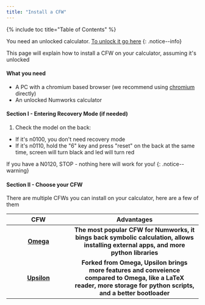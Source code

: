 ```yaml
---
title: "Install a CFW"
---
```


{% include toc title="Table of Contents" %}

You need an unlocked calculator. [To unlock it go here](get-started)
{: .notice--info}

This page will explain how to install a CFW on your calculator, assuming it's unlocked

#### What you need

- A PC with a chromium based browser (we recommend using [chromium](https://www.chromium.org/chromium-projects/) directly)
- An unlocked Numworks calculator

#### Section I - Entering Recovery Mode (if needed)

1. Check the model on the back:
  - If it's n0100, you don't need recovery mode
  - If it's n0110, hold the "6" key and press "reset" on the back at the same time, screen will turn black and led will turn red

If you have a N0120, STOP - nothing here will work for you!
{: .notice--warning}

#### Section II - Choose your CFW

There are multiple CFWs you can install on your calculator, here are a few of them

<table>
  <colgroup>
    <col span="1" style="width: 20%;">
    <col span="1" style="width: 40%;">
  </colgroup>
  <thead>
    <tr>
      <th style="text-align: center">CFW</th>
      <th style="text-align: center">Advantages</th>
    </tr>
  </thead>
  <tbody>
    <tr>
      <td style="text-align: center; font-weight: bold;"><a href="omega">Omega</td>
      <td style="text-align: center; font-weight: bold;">The most popular CFW for Numworks, it bings back symbolic calculation, allows installing external apps, and more python libraries</td>
    </tr>
    <tr>
      <td style="text-align: center; font-weight: bold;"><a href="upsilon">Upsilon</td>
      <td style="text-align: center; font-weight: bold;">Forked from Omega, Upsilon brings more features and conveience compared to Omega, like a LaTeX reader, more storage for python scripts, and a better bootloader</td>
    </tr>
  </tbody>
</table>
